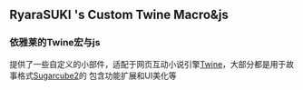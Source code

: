 ## RyaraSUKI 's Custom Twine Macro&js
### 依雅莱的Twine宏与js
提供了一些自定义的小部件，适配于网页互动小说引擎[Twine](https://twinery.org/)，大部分都是用于故事格式[Sugarcube2](https://github.com/tmedwards/sugarcube-2)的
包含功能扩展和UI美化等